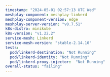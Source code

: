 ```yaml
---
timestamp: "2024-05-01 02:57:13 UTC Wed"
meshplay-component: meshplay-linkerd
meshplay-component-version: edge
meshplay-server-version: "v0.7.51"
k8s-distro: minikube
k8s-version: "v1.22.2"
service-mesh: Linkerd
service-mesh-version: "stable-2.14.10"
tests:
  pod/linkerd-destination: "Not Running"
  pod/linkerd-identity: "Not Running"
  pod/linkerd-proxy-injector:  "Not Running"
overall-status: "failing"
---
```

